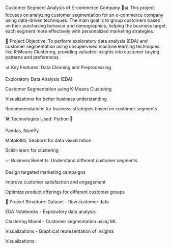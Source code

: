 Customer Segment Analysis of E-commerce Company 🛒📊
This project focuses on analyzing customer segmentation for an e-commerce company using data-driven techniques. The main goal is to group customers based on their purchasing behavior and demographics, helping the business target each segment more effectively with personalized marketing strategies.

📌 Project Objective:
To perform exploratory data analysis (EDA) and customer segmentation using unsupervised machine learning techniques like K-Means Clustering, providing valuable insights into customer buying patterns and preferences.

📊 Key Features:
Data Cleaning and Preprocessing

Exploratory Data Analysis (EDA)

Customer Segmentation using K-Means Clustering

Visualizations for better business understanding

Recommendations for business strategies based on customer segments

🛠️ Technologies Used:
Python 🐍

Pandas, NumPy

Matplotlib, Seaborn for data visualization

Scikit-learn for clustering

📈 Business Benefits:
Understand different customer segments

Design targeted marketing campaigns

Improve customer satisfaction and engagement

Optimize product offerings for different customer groups

📂 Project Structure:
Dataset - Raw customer data

EDA Notebooks - Exploratory data analysis

Clustering Model - Customer segmentation using ML

Visualizations - Graphical representation of insights

Visualizations:

